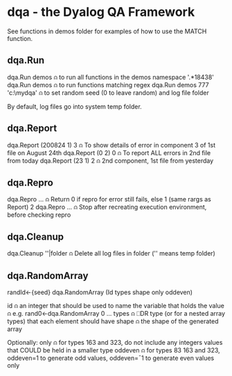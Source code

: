 # dqa - the Dyalog QA Framework

See functions in demos folder for examples of how to use the MATCH function.

## dqa.Run
dqa.Run demos                ⍝ to run all functions in the demos namespace
'.*18438' dqa.Run demos      ⍝ to run functions matching regex
dqa.Run demos 777 'c:\mydqa' ⍝ to set random seed (0 to leave random) and log file folder

By default, log files go into system temp folder.

## dqa.Report
dqa.Report (200824 1) 3      ⍝ To show details of error in component 3 of 1st file on August 24th
dqa.Report (0 2) 0           ⍝ To report ALL errors in 2nd file from today
dqa.Report (23 1) 2          ⍝ 2nd component, 1st file from yesterday

## dqa.Repro
dqa.Repro ...                ⍝ Return 0 if repro for error still fails, else 1 (same rargs as Report)
2 dqa.Repro ...              ⍝ Stop after recreating execution environment, before checking repro

## dqa.Cleanup

dqa.Cleanup ''|folder        ⍝ Delete all log files in folder ('' means temp folder)

## dqa.RandomArray

randId←{seed} dqa.RandomArray (Id types shape only oddeven)

id    ⍝ an integer that should be used to name the variable that holds the value
      ⍝ e.g.     rand0←dqa.RandomArray 0 ...
types ⍝ ⎕DR type (or for a nested array types) that each element should have
shape ⍝ the shape of the generated array

Optionally:
only  ⍝ for types 163 and 323, do not include any integers values that COULD be held in a smaller type
oddeven ⍝ for types 83 163 and 323, oddeven=1 to generate odd values, oddeven=¯1 to generate even values only